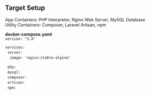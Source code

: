## Target Setup

App Containers: PHP Interpreter, Nginx Web Server, MySQL Database  
Utility Containers: Composer, Laravel Artisan, npm

__docker-compose.yaml__  
`version: "3.8"`  

`services: `  
&nbsp;&nbsp;`server:`  
&nbsp;&nbsp;&nbsp;&nbsp;`image: 'nginx:stable-alpine'`  

&nbsp;&nbsp;`php:`  
&nbsp;&nbsp;`mysql:`  
&nbsp;&nbsp;`composer:`  
&nbsp;&nbsp;`artisan:`  
&nbsp;&nbsp;`npm:`  
